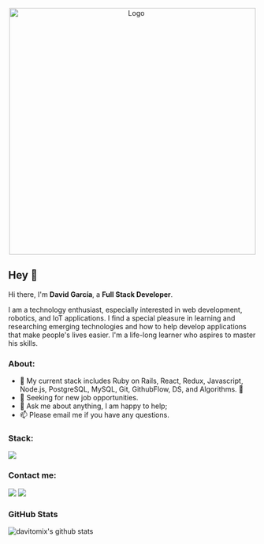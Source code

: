 <p align="center">
  <img src="https://github.com/davitomix/davitomix/blob/master/assets/me.png" alt="Logo" width="500px" height="500px">
</p>

## Hey 👋

Hi there, I'm **David García**, a **Full Stack Developer**.

I am a technology enthusiast, especially interested in web development, robotics, and IoT applications.
I find a special pleasure in learning and researching emerging technologies and how to help develop applications that make people's lives easier.
I'm a life-long learner who aspires to master his skills.

### About:

- :rocket: My current stack includes Ruby on Rails, React, Redux, Javascript, Node.js, PostgreSQL, MySQL, Git, GithubFlow, DS, and Algorithms. :gem:
- 💼 Seeking for new job opportunities.
- 💬 Ask me about anything, I am happy to help;
- 📫 Please email me if you have any questions.

### Stack:

[<img src="https://img.shields.io/badge/%20%20-Javascript-yellow?style=for-the-badge&logo=javascript&logoColor=white" />](https://js.org)

### Contact me:

[<img src="https://img.shields.io/badge/linkedin-%230077B5.svg?&style=for-the-badge&logo=linkedin&logoColor=white" />](https://www.linkedin.com/in/davideligarcia/) [<img src ="https://img.shields.io/badge/Website-pk-%23.svg?&style=for-the-badge&logo=&logoColor=white%22">](https://davitomix.github.io/personal_portfolio/)

### GitHub Stats

![davitomix's github stats](https://github-readme-stats.vercel.app/api?username=davitomix&show_icons=true&theme=radical)
